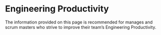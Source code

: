 # Engineering Productivity
The information provided on this page is recommended for manages and scrum masters who strive to improve their team’s Engineering Productivity.
